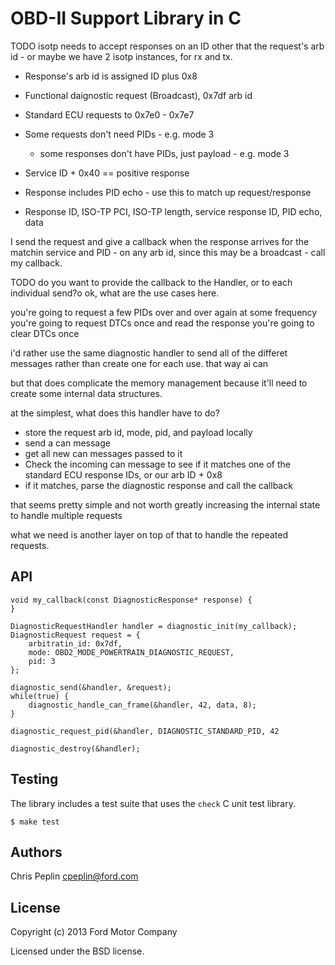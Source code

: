 OBD-II Support Library in C
=============================

TODO isotp needs to accept responses on an ID other that the request's arb id -
or maybe we have 2 isotp instances, for rx and tx.

* Response's arb id is assigned ID plus 0x8
* Functional daignostic request (Broadcast), 0x7df arb id
* Standard ECU requests to 0x7e0 - 0x7e7

* Some requests don't need PIDs - e.g. mode 3
    * some responses don't have PIDs, just payload - e.g. mode 3

* Service ID + 0x40 == positive response
* Response includes PID echo - use this to match up request/response
* Response ID, ISO-TP PCI, ISO-TP length, service response ID, PID echo, data

I send the request and give a callback
when the response arrives for the matchin service and PID - on any arb id, since
this may be a broadcast - call my callback.


TODO do you want to provide the callback to the Handler, or to each
individual send?o
ok, what are the use cases here.

you're going to request a few PIDs over and over again at some frequency
you're going to request DTCs once and read the response
you're going to clear DTCs once

i'd rather use the same diagnostic handler to send all of the differet messages
rather than create one for each use. that way ai can

but that does complicate the memory management because it'll need to create
some internal data structures.

at the simplest, what does this handler have to do?

* store the request arb id, mode, pid, and payload locally
* send a can message
* get all new can messages passed to it
* Check the incoming can message to see if it matches one of the standard ECU
  response IDs, or our arb ID + 0x8
* if it matches, parse the diagnostic response and call the callback

that seems pretty simple and not worth greatly increasing the internal state to
handle multiple requests

what we need is another layer on top of that to handle the repeated requests.

## API

    void my_callback(const DiagnosticResponse* response) {
    }

    DiagnosticRequestHandler handler = diagnostic_init(my_callback);
    DiagnosticRequest request = {
        arbitratin_id: 0x7df,
        mode: OBD2_MODE_POWERTRAIN_DIAGNOSTIC_REQUEST,
        pid: 3
    };

    diagnostic_send(&handler, &request);
    while(true) {
        diagnostic_handle_can_frame(&handler, 42, data, 8);
    }

    diagnostic_request_pid(&handler, DIAGNOSTIC_STANDARD_PID, 42

    diagnostic_destroy(&handler);

## Testing

The library includes a test suite that uses the `check` C unit test library.

    $ make test

## Authors

Chris Peplin cpeplin@ford.com

## License

Copyright (c) 2013 Ford Motor Company

Licensed under the BSD license.

